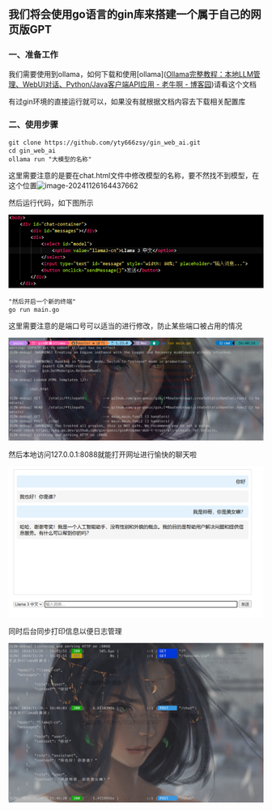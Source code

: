 ## 我们将会使用go语言的gin库来搭建一个属于自己的网页版GPT

### 一、准备工作

我们需要使用到ollama，如何下载和使用[ollama]([Ollama完整教程：本地LLM管理、WebUI对话、Python/Java客户端API应用 - 老牛啊 - 博客园](https://www.cnblogs.com/obullxl/p/18295202/NTopic2024071001))请看这个文档

有过gin环境的直接运行就可以，如果没有就根据文档内容去下载相关配置库

### 二、使用步骤

```shell
git clone https://github.com/yty666zsy/gin_web_ai.git
cd gin_web_ai
ollama run "大模型的名称"
```

这里需要注意的是要在chat.html文件中修改模型的名称，要不然找不到模型，在这个位置![image-20241126164437662](C:\Users\yuzai\AppData\Roaming\Typora\typora-user-images\image-20241126164437662.png)

然后运行代码，如下图所示

![image-20241126164139716](https://github.com/yty666zsy/gin_web_ai/raw/master/image/image-20241126164437662.png)

```shell
"然后开启一个新的终端"
go run main.go
```

这里需要注意的是端口号可以适当的进行修改，防止某些端口被占用的情况

![image-20241126164139716](https://github.com/yty666zsy/gin_web_ai/raw/master/image/image-20241126164234439.png)

然后本地访问127.0.0.1:8088就能打开网址进行愉快的聊天啦

![image-20241126164139716](https://github.com/yty666zsy/gin_web_ai/raw/master/image/image-20241126164631039.png)

同时后台同步打印信息以便日志管理

![image-20241126164139716](https://github.com/yty666zsy/gin_web_ai/raw/master/image/image-20241126164717202.png)
